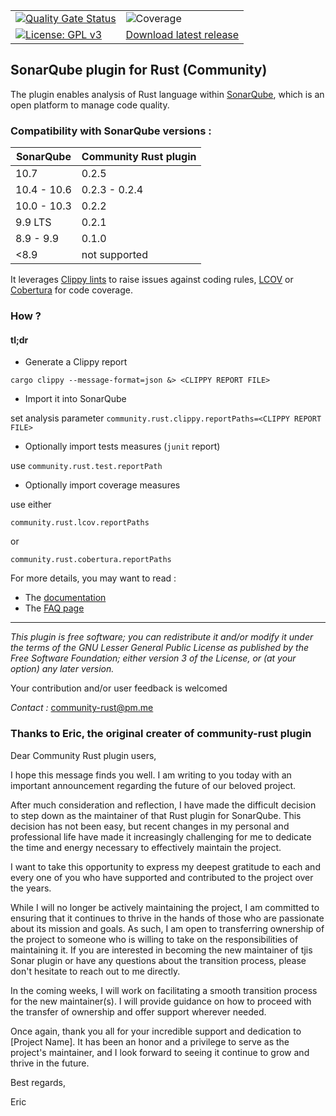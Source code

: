 
|                                                                                                                                                                           |                                                                                                          |     
|---------------------------------------------------------------------------------------------------------------------------------------------------------------------------|----------------------------------------------------------------------------------------------------------| 
| [![Quality Gate Status](https://sonarcloud.io/api/project_badges/measure?project=C4tWithShell_community-rust&metric=alert_status)](https://sonarcloud.io/summary/new_code?id=C4tWithShell_community-rust) | ![Coverage](https://sonarcloud.io/api/project_badges/measure?project=C4tWithShell_community-rust&metric=coverage) |
| [![License: GPL v3](https://img.shields.io/badge/License-GPLv3-blue.svg)](https://www.gnu.org/licenses/gpl-3.0)                                                           | [Download latest release](https://github.com/C4tWithShell/community-rust/releases)                                |

## SonarQube plugin for Rust (Community)

The plugin enables analysis of Rust language within [SonarQube](https://www.sonarqube.org), which is an open platform to
manage code quality.

### Compatibility with SonarQube versions :

| SonarQube   | Community Rust plugin |
|-------------|-----------------------|
| 10.7        | 0.2.5                 |
| 10.4 - 10.6 | 0.2.3 - 0.2.4         |
| 10.0 - 10.3 | 0.2.2                 | 
| 9.9 LTS     | 0.2.1                 |
| 8.9 - 9.9   | 0.1.0                 |
| <8.9        | not supported         |

It leverages [Clippy lints](https://rust-lang.github.io/rust-clippy/master/) to raise issues against coding
rules,  [LCOV](https://wiki.documentfoundation.org/Development/Lcov)
or [Cobertura](http://cobertura.github.io/cobertura/) for code coverage.

### How ?

#### tl;dr

* Generate a Clippy report

`cargo clippy --message-format=json &> <CLIPPY REPORT FILE>`

* Import it into SonarQube

set analysis parameter `community.rust.clippy.reportPaths=<CLIPPY REPORT FILE>`

* Optionally import tests measures (`junit` report)

use `community.rust.test.reportPath`

* Optionally import coverage measures

use either

`community.rust.lcov.reportPaths`

or

`community.rust.cobertura.reportPaths`

For more details, you may want to read :

* The [documentation](./DOC.md)
* The [FAQ page](./FAQ.md)

***
*This plugin is free software; you can redistribute it and/or modify it under the terms of the GNU Lesser General Public
License as published by the Free Software Foundation; either version 3 of the License, or (at your option) any later
version.*

Your contribution and/or user feedback is welcomed

*Contact :* <community-rust@pm.me>

### Thanks to Eric, the original creater of community-rust plugin

Dear Community Rust plugin users,

I hope this message finds you well. I am writing to you today with an important announcement regarding the future of our beloved project.

After much consideration and reflection, I have made the difficult decision to step down as the maintainer of that Rust plugin for SonarQube. This decision has not been easy, but recent changes in my personal and professional life have made it increasingly challenging for me to dedicate the time and energy necessary to effectively maintain the project.

I want to take this opportunity to express my deepest gratitude to each and every one of you who have supported and contributed to the project over the years.

While I will no longer be actively maintaining the project, I am committed to ensuring that it continues to thrive in the hands of those who are passionate about its mission and goals. As such, I am open to transferring ownership of the project to someone who is willing to take on the responsibilities of maintaining it. If you are interested in becoming the new maintainer of tjis Sonar plugin or have any questions about the transition process, please don't hesitate to reach out to me directly.

In the coming weeks, I will work on facilitating a smooth transition process for the new maintainer(s). I will provide guidance on how to proceed with the transfer of ownership and offer support wherever needed.

Once again, thank you all for your incredible support and dedication to [Project Name]. It has been an honor and a privilege to serve as the project's maintainer, and I look forward to seeing it continue to grow and thrive in the future.

Best regards,

Eric

